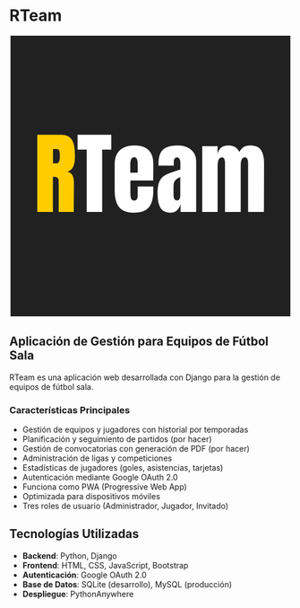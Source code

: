 # RTeam

<div align="center"><img src="https://github.com/rubenalsasua/RTeam/blob/main/static/icons/RTeam.png"></div>

## Aplicación de Gestión para Equipos de Fútbol Sala

RTeam es una aplicación web desarrollada con Django para la gestión de equipos de fútbol sala.

### Características Principales
- Gestión de equipos y jugadores con historial por temporadas
- Planificación y seguimiento de partidos (por hacer)
- Gestión de convocatorias con generación de PDF (por hacer)
- Administración de ligas y competiciones
- Estadísticas de jugadores (goles, asistencias, tarjetas)
- Autenticación mediante Google OAuth 2.0
- Funciona como PWA (Progressive Web App)
- Optimizada para dispositivos móviles
- Tres roles de usuario (Administrador, Jugador, Invitado)

## Tecnologías Utilizadas

- **Backend**: Python, Django
- **Frontend**: HTML, CSS, JavaScript, Bootstrap
- **Autenticación**: Google OAuth 2.0
- **Base de Datos**: SQLite (desarrollo), MySQL (producción)
- **Despliegue**: PythonAnywhere
